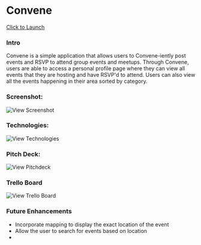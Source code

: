 # Convene

[Click to Launch](https://convene.herokuapp.com/)

### Intro

Convene is a simple application that allows users to Convene-iently post events and RSVP to attend group events and meetups. Through Convene, users are able to access a personal profile page where they can view all events that they are hosting and have RSVP'd to attend. Users can also view all the events happening in their area sorted by category. 

### Screenshot:

![View Screenshot](https://i.imgur.com/7uB8Oha.jpg)

### Technologies:

![View Technologies](https://i.imgur.com/5wHJCcX.png)

### Pitch Deck:

![View Pitchdeck](https://docs.google.com/presentation/d/1Gq35lg-kTfQ58FlRTWq5UPn63O-8MPD8L-c7NZe6tuc/edit)

### Trello Board

![View Trello Board](https://trello.com/b/aF01D6VC/sei-project-3)

### Future Enhancements

- Incorporate mapping to display the exact location of the event
- Allow the user to search for events based on location
- 

